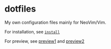 # dotfiles

My own configuration files mainly for NeoVim/Vim.

For installation, see [`install`](./install/)

For preview, see [preview1](http://voldikss.github.io/misc/vimrc1.html) and [preview2](http://voldikss.github.io/misc/vimrc2.html)
